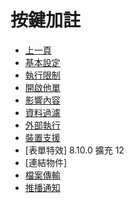 # 按鍵加註

* [上一頁](../../README.md)
* [基本設定](basicSettings)
* [執行限制](implementationRestrictions)
* [開啟他單](openForm)
* [影響內容](influenceContent)
* [資料過濾](dataFilter)
* [外部執行](execute)
* [裝置支援](deviceSupport)
* [表單特效] 8.10.0 擴充 12
* [連結物件]
* [檔案傳輸](fileTransfer)
* [推播通知](pushNotification/README.md)
